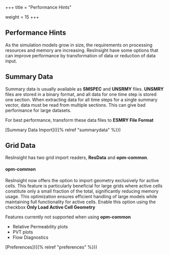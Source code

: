 +++
title = "Performance Hints"

weight = 15
+++

## Performance Hints

As the simulation models grow in size, the requirements on processing resources and memory are increasing. ResInsight have some options that can improve performance by transformation of data or reduction of data input.

## Summary Data
Summary data is usually available as **SMSPEC** and **UNSRMY** files. **UNSMRY** files are stored in a binary format, and all data for one time step is stored one section. When extracting data for all time steps for a single summary vector, data must be read from multiple sections. This can give bad performance for large datasets.

For best performance, transform these data files to **ESMRY File Format**

[Summary Data Import]({{% relref "summarydata" %}})

## Grid Data
ResInsight has two grid import readers, **ResData** and **opm-common**. 

#### opm-common
ResInsight now offers the option to import geometry exclusively for active cells. This feature is particularly beneficial for large grids where active cells constitute only a small fraction of the total, significantly reducing memory usage. This optimization ensures efficient handling of large models while maintaining full functionality for active cells. Enable this option using the checkbox **Only Load Active Cell Geometry**

Features currently not supported when using **opm-common**
- Relative Permeability plots
- PVT plots
- Flow Diagnostics

[Preferences]({{% relref "preferences" %}})